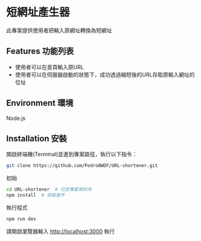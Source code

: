 # 短網址產生器

此專案提供使用者把輸入原網址轉換為短網址

## Features 功能列表
- 使用者可以在首頁輸入原URL
- 使用者可以在伺服器啟動的狀態下，成功透過縮短後的URL存取原輸入網址的位址

## Environment 環境
Node.js

## Installation 安裝
開啟終端機(Terminal)並進到專案路徑，執行以下指令：
```bash
git clone https://github.com/PedroBWDF/URL-shortener.git
```
初始
```bash
cd URL-shortener  # 切至專案資料夾
npm install  # 安裝套件
```
執行程式
```bash
npm run dev
```
請開啟瀏覽器輸入 [http://localhost:3000](http://localhost:3000) 執行
